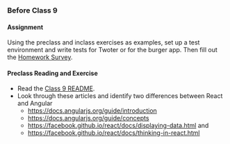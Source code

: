 ### Before Class 9
#### Assignment
Using the preclass and inclass exercises as examples, set up a test environment and write tests for Twoter or for the burger app. Then fill out the [Homework Survey](https://docs.google.com/forms/d/1TgODZLdL1xC0sHqKNlIriNao5933fVdM79UYpT97Uew/viewform?usp=send_form).

#### Preclass Reading and Exercise
- Read the [Class 9 README](https://github.com/olinjs/olinjs/blob/master/lessons/09-clientside-frameworks).
- Look through these articles and identify two differences between React and Angular
  - https://docs.angularjs.org/guide/introduction
  - https://docs.angularjs.org/guide/concepts
  - https://facebook.github.io/react/docs/displaying-data.html and
  - https://facebook.github.io/react/docs/thinking-in-react.html
